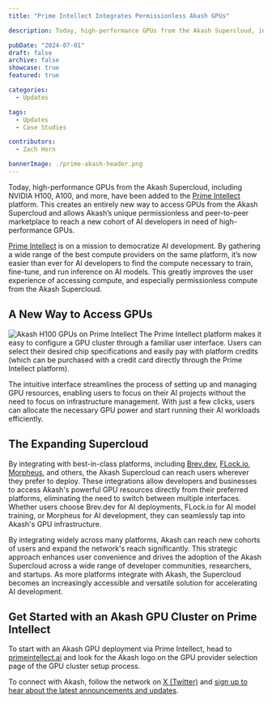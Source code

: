 ```yaml
---
title: "Prime Intellect Integrates Permissionless Akash GPUs"

description: Today, high-performance GPUs from the Akash Supercloud, including NVIDIA H100, A100, and more, have been added to the Prime Intellect platform.

pubDate: "2024-07-01"
draft: false
archive: false
showcase: true
featured: true

categories:
  - Updates

tags:
  - Updates
  - Case Studies

contributors:
  - Zach Horn

bannerImage: ./prime-akash-header.png
---
```


Today, high-performance GPUs from the Akash Supercloud, including NVIDIA H100, A100, and more, have been added to the [Prime Intellect](https://www.primeintellect.ai/) platform. This creates an entirely new way to access GPUs from the Akash Supercloud and allows Akash’s unique permissionless and peer-to-peer marketplace to reach a new cohort of AI developers in need of high-performance GPUs.

[Prime Intellect](https://www.primeintellect.ai/) is on a mission to democratize AI development. By gathering a wide range of the best compute providers on the same platform, it’s now easier than ever for AI developers to find the compute necessary to train, fine-tune, and run inference on AI models. This greatly improves the user experience of accessing compute, and especially permissionless compute from the Akash Supercloud.

## A New Way to Access GPUs

![Akash H100 GPUs on Prime Intellect](./prime-intellect-1.png)
The Prime Intellect platform makes it easy to configure a GPU cluster through a familiar user interface. Users can select their desired chip specifications and easily pay with platform credits (which can be purchased with a credit card directly through the Prime Intellect platform).

The intuitive interface streamlines the process of setting up and managing GPU resources, enabling users to focus on their AI projects without the need to focus on infrastructure management. With just a few clicks, users can allocate the necessary GPU power and start running their AI workloads efficiently.

## The Expanding Supercloud

By integrating with best-in-class platforms, including [Brev.dev](https://akash.network/blog/brev-dev-leverages-akash-networks-permissionless-gpu-infrastructure-to-seamlessly-scale/), [FLock.io](https://akash.network/blog/decentralized-ai-model-training-on-akash-with-flockio/), [Morpheus](https://mor.org/), and others, the Akash Supercloud can reach users wherever they prefer to deploy. These integrations allow developers and businesses to access Akash's powerful GPU resources directly from their preferred platforms, eliminating the need to switch between multiple interfaces. Whether users choose Brev.dev for AI deployments, FLock.io for AI model training, or Morpheus for AI development, they can seamlessly tap into Akash's GPU infrastructure.

By integrating widely across many platforms, Akash can reach new cohorts of users and expand the network's reach significantly. This strategic approach enhances user convenience and drives the adoption of the Akash Supercloud across a wide range of developer communities, researchers, and startups. As more platforms integrate with Akash, the Supercloud becomes an increasingly accessible and versatile solution for accelerating AI development.

## Get Started with an Akash GPU Cluster on Prime Intellect

To start with an Akash GPU deployment via Prime Intellect, head to [primeintellect.ai](http://primeintellect.ai) and look for the Akash logo on the GPU provider selection page of the GPU cluster setup process.

To connect with Akash, follow the network on [X (Twitter)](https://x.com/akashnet) and [sign up to hear about the latest announcements and updates](https://akt.fyi/3kpRwVM).
